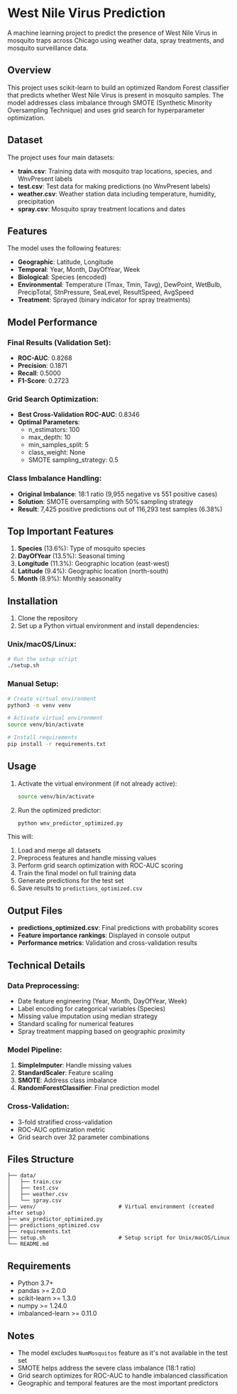 # West Nile Virus Prediction

A machine learning project to predict the presence of West Nile Virus in mosquito traps across Chicago using weather data, spray treatments, and mosquito surveillance data.

## Overview

This project uses scikit-learn to build an optimized Random Forest classifier that predicts whether West Nile Virus is present in mosquito samples. The model addresses class imbalance through SMOTE (Synthetic Minority Oversampling Technique) and uses grid search for hyperparameter optimization.

## Dataset

The project uses four main datasets:
- **train.csv**: Training data with mosquito trap locations, species, and WnvPresent labels
- **test.csv**: Test data for making predictions (no WnvPresent labels)
- **weather.csv**: Weather station data including temperature, humidity, precipitation
- **spray.csv**: Mosquito spray treatment locations and dates

## Features

The model uses the following features:
- **Geographic**: Latitude, Longitude
- **Temporal**: Year, Month, DayOfYear, Week
- **Biological**: Species (encoded)
- **Environmental**: Temperature (Tmax, Tmin, Tavg), DewPoint, WetBulb, PrecipTotal, StnPressure, SeaLevel, ResultSpeed, AvgSpeed
- **Treatment**: Sprayed (binary indicator for spray treatments)

## Model Performance

### Final Results (Validation Set):
- **ROC-AUC**: 0.8268
- **Precision**: 0.1871
- **Recall**: 0.5000
- **F1-Score**: 0.2723

### Grid Search Optimization:
- **Best Cross-Validation ROC-AUC**: 0.8346
- **Optimal Parameters**:
  - n_estimators: 100
  - max_depth: 10
  - min_samples_split: 5
  - class_weight: None
  - SMOTE sampling_strategy: 0.5

### Class Imbalance Handling:
- **Original Imbalance**: 18:1 ratio (9,955 negative vs 551 positive cases)
- **Solution**: SMOTE oversampling with 50% sampling strategy
- **Result**: 7,425 positive predictions out of 116,293 test samples (6.38%)

## Top Important Features

1. **Species** (13.6%): Type of mosquito species
2. **DayOfYear** (13.5%): Seasonal timing
3. **Longitude** (11.3%): Geographic location (east-west)
4. **Latitude** (9.4%): Geographic location (north-south)
5. **Month** (8.9%): Monthly seasonality

## Installation

1. Clone the repository
2. Set up a Python virtual environment and install dependencies:

### Unix/macOS/Linux:
```bash
# Run the setup script
./setup.sh
```

### Manual Setup:
```bash
# Create virtual environment
python3 -m venv venv

# Activate virtual environment
source venv/bin/activate

# Install requirements
pip install -r requirements.txt
```

## Usage

1. Activate the virtual environment (if not already active):
   ```bash
   source venv/bin/activate
   ```

2. Run the optimized predictor:
   ```bash
   python wnv_predictor_optimized.py
   ```

This will:
1. Load and merge all datasets
2. Preprocess features and handle missing values
3. Perform grid search optimization with ROC-AUC scoring
4. Train the final model on full training data
5. Generate predictions for the test set
6. Save results to `predictions_optimized.csv`

## Output Files

- **predictions_optimized.csv**: Final predictions with probability scores
- **Feature importance rankings**: Displayed in console output
- **Performance metrics**: Validation and cross-validation results

## Technical Details

### Data Preprocessing:
- Date feature engineering (Year, Month, DayOfYear, Week)
- Label encoding for categorical variables (Species)
- Missing value imputation using median strategy
- Standard scaling for numerical features
- Spray treatment mapping based on geographic proximity

### Model Pipeline:
1. **SimpleImputer**: Handle missing values
2. **StandardScaler**: Feature scaling
3. **SMOTE**: Address class imbalance
4. **RandomForestClassifier**: Final prediction model

### Cross-Validation:
- 3-fold stratified cross-validation
- ROC-AUC optimization metric
- Grid search over 32 parameter combinations

## Files Structure

```
├── data/
│   ├── train.csv
│   ├── test.csv
│   ├── weather.csv
│   └── spray.csv
├── venv/                          # Virtual environment (created after setup)
├── wnv_predictor_optimized.py
├── predictions_optimized.csv
├── requirements.txt
├── setup.sh                       # Setup script for Unix/macOS/Linux
└── README.md
```

## Requirements

- Python 3.7+
- pandas >= 2.0.0
- scikit-learn >= 1.3.0
- numpy >= 1.24.0
- imbalanced-learn >= 0.11.0

## Notes

- The model excludes `NumMosquitos` feature as it's not available in the test set
- SMOTE helps address the severe class imbalance (18:1 ratio)
- Grid search optimizes for ROC-AUC to handle imbalanced classification
- Geographic and temporal features are the most important predictors